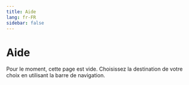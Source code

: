 ```yaml
---
title: Aide
lang: fr-FR
sidebar: false
---
```


# Aide

Pour le moment, cette page est vide. Choisissez la destination de votre choix en utilisant la barre de navigation.